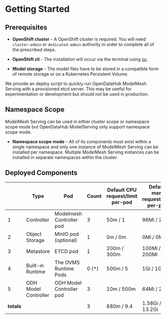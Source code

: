 # Getting Started

## Prerequisites

- **OpenShift cluster** - A OpenShift cluster is required. You will need `cluster-admin` or `dedicated-admin` authority in order to complete all of the prescribed steps.

- **OpenShift cli** - The installation will occur via the terminal using [oc](https://docs.openshift.com/container-platform/4.11/cli_reference/openshift_cli/getting-started-cli.html#cli-installing-cli_cli-developer-commands).

- **Model storage** - The model files have to be stored in a compatible form of remote storage or on a Kubernetes Persistent Volume. 

We provide an deploy script to quickly run OpenDataHub ModelMesh Serving with a provisioned etcd server. This may be useful for experimentation or development but should not be used in production.

## Namespace Scope

ModelMesh Serving can be used in either cluster scope or namespace scope mode but OpenDataHub ModelServing only support namespace scope mode.

- **Namespace scope mode** - All of its components must exist within a single namespace and only one instance of ModelMesh Serving can be installed per namespace. Multiple ModelMesh Serving instances can be installed in separate namespaces within the cluster.


## Deployed Components

|            | Type             | Pod                        | Count   | Default CPU request/limit per-pod | Default mem request/limit per-pod          |
| ---------- | ---------------- | -------------------------- | ------- | --------------------------------- | ------------------------------------------ |
| 1          | Controller       | Modelmesh Controller pod  | 3       | 50m / 1                           | 96Mi / 2Gi                               |
| 2          | Object Storage   | MinIO pod (optional)       | 1       | 0m / 0m                       | 0Mi / 0Mi                              |
| 3          | Metastore        | ETCD pod                   | 1       | 200m / 300m                       | 100Mi / 200Mi                              |
| 4          | Built-in Runtime | The OVMS Runtime Pods      | 0 \(\*) | 500m / 5     | 1Gi / 1Gi |
| 5          | ODH Model Controller   | ODH Model Controller pod        | 3       | 10m / 500m                       | 64Mi / 2Gi                              |
| **totals** |                  |                            | 3       | 880m / 9.4                        | 1.58Gi / 13.2Gi                             |
